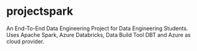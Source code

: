 # projectspark
An End-To-End Data Engineering Project for Data Engineering Students.
Uses Apache Spark, Azure Databricks, Data Build Tool DBT and Azure as cloud provider. 
